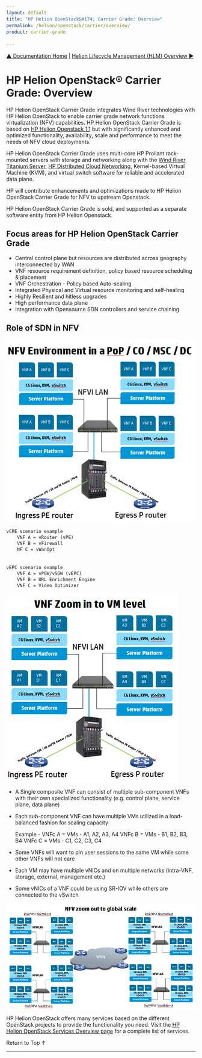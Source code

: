 ```yaml
---
layout: default
title: "HP Helion OpenStack&#174; Carrier Grade: Overview"
permalink: /helion/openstack/carrier/overview/
product: carrier-grade

---
```

<!--UNDER REVISION-->


<script>

function PageRefresh {
onLoad="window.refresh"
}

PageRefresh();

</script>

<a href="/helion/openstack/carrier/home/">&#9650; Documentation Home</a> | <a href="/helion/openstack/carrier/hlm/overview/"> Helion Lifecycle Management (HLM) Overview &#9654;</a></p>

# HP Helion OpenStack&#174; Carrier Grade: Overview

<!-- From Helion-CSP-Edition.pptx  https://wiki.hpcloud.net/download/attachments/32052622/Helion-CSP-Edition.pptx?version=1&modificationDate=1426628637000&api=v2 -->

HP Helion OpenStack Carrier Grade integrates Wind River technologies with HP Helion OpenStack to enable carrier grade network functions virtualization (NFV) capabilities. 
HP Helion OpenStack Carrier Grade is based on [HP Helion Openstack 1.1](/helion/openstack/1.1/) but with significantly enhanced and optimized functionality, availability, scale and  performance to meet the needs of NFV cloud deployments.

HP Helion OpenStack Carrier Grade uses multi-core HP Proliant rack-mounted servers with storage and networking along with the [Wind River Titanium Server](http://www.windriver.com/products/titanium-server/), [HP Distributed Cloud Networking](http://www8.hp.com/us/en/products/networking-switches/product-detail.html?oid=7268885), Kernel-based Virtual Machine (KVM), and virtual switch software for reliable and accelerated data plane.

HP will contribute enhancements and optimizations made to HP Helion OpenStack Carrier Grade for NFV to upstream Openstack.

HP Helion OpenStack Carrier Grade is sold, and supported as a separate software entity from HP Helion Openstack.


## Focus areas for HP Helion OpenStack Carrier Grade

<!-- From Helion-CSP-Edition.pptx  https://wiki.hpcloud.net/download/attachments/32052622/Helion-CSP-Edition.pptx?version=1&modificationDate=1426628637000&api=v2 -->

* Central control plane but resources are distributed across geography interconnected by WAN
* VNF resource requirement definition, policy based resource scheduling & placement
* VNF Orchestration - Policy based Auto-scaling
* Integrated Physical and Virtual resource monitoring and self-healing
* Highly Resilient and hitless upgrades
* High performance data plane 
* Integration with Opensource SDN controllers and service chaining

## Role of SDN in NFV

<!-- From Helion-CSP-Edition.pptx  https://wiki.hpcloud.net/download/attachments/32052622/Helion-CSP-Edition.pptx?version=1&modificationDate=1426628637000&api=v2 -->

<img src="media/CGH-NVF-Env.png" />

	vCPE scenario example
		VNF A = vRouter (vPE)
		VNF B = vFirewall
		NF C = vWanOpt


	vEPC scenario example
		VNF A = vPGW/vSGW (vEPC)
		VNF B = URL Enrichment Engine
		VNF C = Video Optimizer

<img src="media/CGH-VNF-zoom.png" />

* A Single composite VNF can consist of multiple sub-component VNFs with their own specialized functionality (e.g. control plane, service plane, data plane)
* Each sub-component VNF can have multiple VMs utilized in a load-balanced fashion for scaling capacity 

	Example -
		VNFc A = VMs - A1, A2, A3, A4
		VNFc B = VMs - B1, B2, B3, B4
		VNFc C = VMs - C1, C2, C3, C4

* Some VNFs will want to pin user sessions to the same VM while some other VNFs will not care
* Each VM may have multiple vNICs and on multiple networks (intra-VNF, storage, external, management etc.)
* Some vNICs of a VNF could be using SR-IOV while others are connected to the vSwitch 

<img src="media/CGH-NVF-Global.png" />

HP Helion OpenStack offers many services based on the different OpenStack projects to provide the functionality you need. Visit the [HP Helion OpenStack Services Overview page](/helion/openstack/carrier/services/overview/) for a complete list of services. 


<a href="#top" style="padding:14px 0px 14px 0px; text-decoration: none;"> Return to Top &#8593; </a>

----
